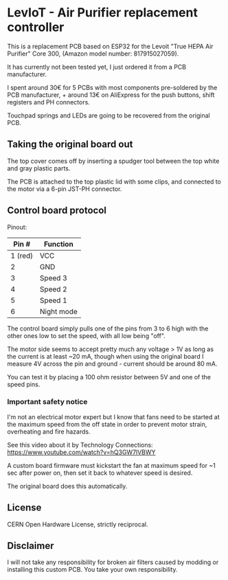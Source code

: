 # LevIoT - Air Purifier replacement controller

This is a replacement PCB based on ESP32 for the Levoit "True HEPA Air Purifier" Core 300, (Amazon model number: 817915027059).

It has currently not been tested yet, I just ordered it from a PCB manufacturer.

I spent around 30€ for 5 PCBs with most components pre-soldered by the PCB manufacturer, + around 13€ on AliExpress for the
push buttons, shift registers and PH connectors.

Touchpad springs and LEDs are going to be recovered from the original PCB.

## Taking the original board out

The top cover comes off by inserting a spudger tool between the top white and gray plastic parts.

The PCB is attached to the top plastic lid with some clips, and connected to the motor via a 6-pin JST-PH connector.

## Control board protocol

Pinout:

| Pin #   | Function   |
| ------- | ---------- |
| 1 (red) | VCC        |
| 2       | GND        |
| 3       | Speed 3    |
| 4       | Speed 2    |
| 5       | Speed 1    |
| 6       | Night mode |


The control board simply pulls one of the pins from 3 to 6 high with the other ones low to set the speed, with all low being "off".

The motor side seems to accept pretty much any voltage > 1V as long as the current is at least ~20 mA, though when using the original
board I measure 4V across the pin and ground - current should be around 80 mA.

You can test it by placing a 100 ohm resistor between 5V and one of the speed pins.


### Important safety notice

I'm not an electrical motor expert but I know that fans need to be started at the maximum speed from the off state in order to
prevent motor strain, overheating and fire hazards.

See this video about it by Technology Connections: https://www.youtube.com/watch?v=hQ3GW7lVBWY

A custom board firmware must kickstart the fan at maximum speed for ~1 sec after power on, then set it back to whatever speed
is desired.

The original board does this automatically.

## License

CERN Open Hardware License, strictly reciprocal.

## Disclaimer

I will not take any responsibility for broken air filters caused by modding or installing this custom PCB. You take your own
responsibility.

